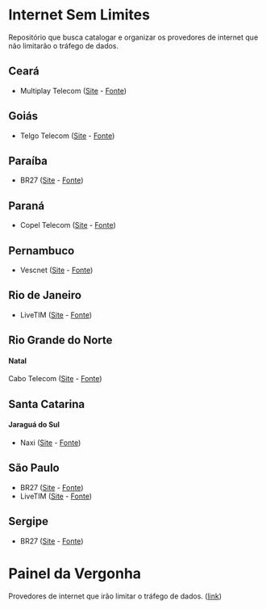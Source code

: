 # Internet Sem Limites
Repositório que busca catalogar e organizar os provedores de internet que não limitarão o tráfego de dados.

## Ceará
- Multiplay Telecom ([Site](http://www.multiplaytelecom.com.br/) - [Fonte](https://archive.is/aLHyp))

## Goiás
- Telgo Telecom ([Site](http://telgo.com.br/) - [Fonte](https://archive.is/2Hm37))

## Paraíba
- BR27 ([Site](http://www.br27.com.br/) - [Fonte](https://archive.is/rggZG))

## Paraná
- Copel Telecom ([Site](http://www.copeltelecom.com/site/) - [Fonte](https://archive.is/YWaqe))

## Pernambuco
- Vescnet ([Site](http://www.vescnet.com.br/) - [Fonte](https://archive.is/XAMlb))

## Rio de Janeiro
- LiveTIM ([Site](http://www.livetim.tim.com.br/) - [Fonte](https://archive.is/H5kYp))

## Rio Grande do Norte
#### Natal

Cabo Telecom ([Site](http://cabotelecom.com.br) - [Fonte](https://archive.is/WZkct))

## Santa Catarina
#### Jaraguá do Sul
- Naxi ([Site](http://www.naxi.com.br/) - [Fonte](https://archive.is/nclhr))

## São Paulo
- BR27 ([Site](http://www.br27.com.br/) - [Fonte](https://archive.is/rggZG))
- LiveTIM ([Site](http://www.livetim.tim.com.br/) - [Fonte](https://archive.is/H5kYp))

## Sergipe
- BR27 ([Site](http://www.br27.com.br/) - [Fonte](https://archive.is/rggZG))

# Painel da Vergonha
Provedores de internet que irão limitar o tráfego de dados. ([link](HALL_OF_SHAME.md))
